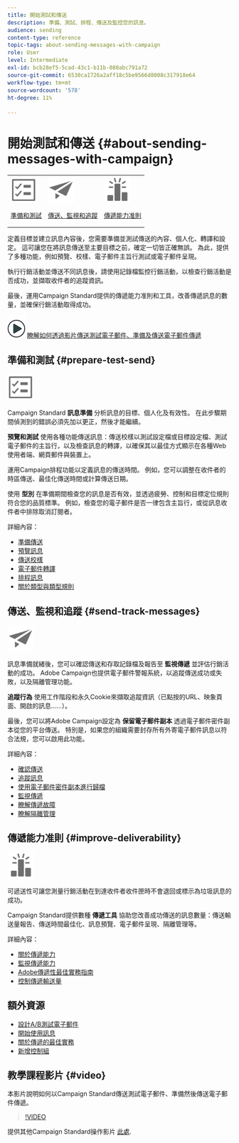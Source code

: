 ```yaml
---
title: 開始測試和傳送
description: 準備、測試、排程、傳送及監控您的訊息。
audience: sending
content-type: reference
topic-tags: about-sending-messages-with-campaign
role: User
level: Intermediate
exl-id: bcb28ef5-5cad-43c1-b11b-080abc791a72
source-git-commit: 6530ca1726a2aff18c5be9566d8008c317918e64
workflow-type: tm+mt
source-wordcount: '578'
ht-degree: 11%

---
```


# 開始測試和傳送 {#about-sending-messages-with-campaign}

<table>
<tr>
<td><img src="assets/do-not-localize/icon_prepare.svg" width="60px"><p><a href="#prepare-test-send">準備和測試</a></p></td>
<td><img src="assets/do-not-localize/icon_send.svg" width="60px"><p><a href="#send-track-messages">傳送、監視和追蹤</a></p></td>
<td><img src="assets/do-not-localize/icon_deliverability.svg" width="60px"><p><a href="#improve-deliverability">傳遞能力准則</a></p></td></tr>
</table>

定義目標並建立訊息內容後，您需要準備並測試傳送的內容、個人化、轉譯和設定。 這可讓您在將訊息傳送至主要目標之前，確定一切皆正確無誤。 為此，提供了多種功能，例如預覽、校樣、電子郵件主旨行測試或電子郵件呈現。

執行行銷活動並傳送不同訊息後，請使用記錄檔監控行銷活動，以檢查行銷活動是否成功，並擷取收件者的追蹤資訊。

最後，運用Campaign Standard提供的傳遞能力准則和工具，改善傳遞訊息的數量，並確保行銷活動取得成功。

![](assets/do-not-localize/how-to-video.png) [瞭解如何透過影片傳送測試電子郵件、準備及傳送電子郵件傳遞](#video)

## 準備和測試 {#prepare-test-send}

<img src="assets/do-not-localize/icon_prepare.svg" width="60px">

Campaign Standard **訊息準備** 分析訊息的目標、個人化及有效性。 在此步驟期間偵測到的錯誤必須先加以更正，然後才能繼續。

**預覽和測試** 使用各種功能傳送訊息：傳送校樣以測試設定檔或目標設定檔、測試電子郵件的主旨行，以及檢查訊息的轉譯，以確保其以最佳方式顯示在各種Web使用者端、網頁郵件與裝置上。

運用Campaign排程功能以定義訊息的傳送時間。 例如，您可以調整在收件者的時區傳送、最佳化傳送時間或計算傳送日期。

使用 **型別** 在準備期間檢查您的訊息是否有效，並透過疲勞、控制和目標定位規則符合您的品質標準。 例如，檢查您的電子郵件是否一律包含主旨行，或從訊息收件者中排除取消訂閱者。

詳細內容：

* [準備傳送](../../sending/using/preparing-the-send.md)
* [預覽訊息](../../sending/using/previewing-messages.md)
* [傳送校樣](../../sending/using/sending-proofs.md)
* [電子郵件轉譯](../../sending/using/email-rendering.md)
* [排程訊息](../../sending/using/about-scheduling-messages.md)
* [關於類型與類型規則](../../sending/using/about-typology-rules.md)

## 傳送、監視和追蹤 {#send-track-messages}

<img src="assets/do-not-localize/icon_send.svg"  width="60px">

訊息準備就緒後，您可以確認傳送和存取記錄檔及報告至 **監視傳遞** 並評估行銷活動的成功。 Adobe Campaign也提供電子郵件警報系統，以追蹤傳送成功或失敗，以及隔離管理功能。

**追蹤行為** 使用工作階段和永久Cookie來擷取追蹤資訊（已點按的URL、映象頁面、開啟的訊息……）。

最後，您可以將Adobe Campaign設定為 **保留電子郵件副本** 透過電子郵件密件副本從您的平台傳送。 特別是，如果您的組織需要封存所有外寄電子郵件訊息以符合法規，您可以啟用此功能。

詳細內容：

* [確認傳送](../../sending/using/confirming-the-send.md)
* [追蹤訊息](../../sending/using/tracking-messages.md)
* [使用電子郵件密件副本進行歸檔](../../sending/using/archiving.md)
* [監視傳遞](../../sending/using/monitoring-a-delivery.md)
* [瞭解傳遞故障](../../sending/using/understanding-delivery-failures.md)
* [瞭解隔離管理](../../sending/using/understanding-quarantine-management.md)

## 傳遞能力准則 {#improve-deliverability}

<img src="assets/do-not-localize/icon_deliverability.svg"  width="60px">

可遞送性可讓您測量行銷活動在到達收件者收件匣時不會退回或標示為垃圾訊息的成功。

Campaign Standard提供數種 **傳遞工具** 協助您改善成功傳送的訊息數量：傳送輸送量報告、傳送時間最佳化、訊息預覽、電子郵件呈現、隔離管理等。

詳細內容：

* [關於傳遞能力](../../sending/using/about-deliverability.md)
* [監視傳遞能力](../../sending/using/monitor-deliverability.md)
* [Adobe傳遞性最佳實務指南](https://experienceleague.adobe.com/docs/deliverability-learn/deliverability-best-practice-guide/introduction.html?lang=zh-Hant)
* [控制傳遞輸送量](../../reporting/using/delivery-throughput.md)

## 額外資源

* [設計A/B測試電子郵件](../../channels/using/designing-an-a-b-test-email.md)
* [開始使用訊息](../../channels/using/key-steps-to-send-a-message.md)
* [關於傳遞的最佳實務](../../sending/using/delivery-best-practices.md)
* [新增控制組](../../sending/using/control-group.md)

## 教學課程影片 {#video}

本影片說明如何以Campaign Standard傳送測試電子郵件、準備然後傳送電子郵件傳遞。

>[!VIDEO](https://video.tv.adobe.com/v/24013/)

提供其他Campaign Standard操作影片 [此處](https://experienceleague.adobe.com/docs/campaign-standard-learn/tutorials/overview.html?lang=zh-Hant).
